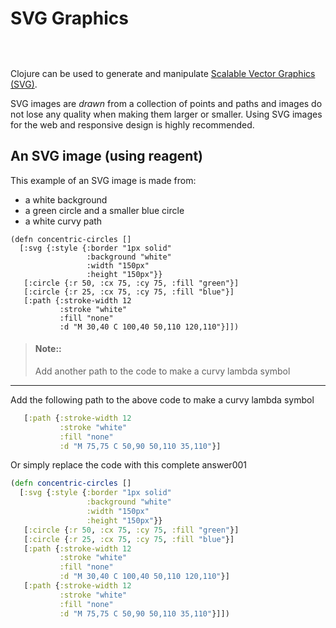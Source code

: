 # SVG Graphics

<!-- Hide the reagent include - too much information at this point
     This code doesnt seem to load without manually freshing the page
     Perhaps there is some interference from the Hiccup library  -->
<pre class="hidden">
  <code class="lang-eval-clojure" data-preamble="(require '[reagent.core :as r])">
  </code>
</pre>

Clojure can be used to generate and manipulate [Scalable Vector Graphics (SVG)](https://en.wikipedia.org/wiki/Scalable_Vector_Graphics).

SVG images are _drawn_ from a collection of points and paths and images do not lose any quality when making them larger or smaller.  Using SVG images for the web and responsive design is highly recommended.

## An SVG image (using reagent)

This example of an SVG image is made from:

* a white background
* a green circle and a smaller blue circle
* a white curvy path


```reagent
(defn concentric-circles []
  [:svg {:style {:border "1px solid"
                 :background "white"
                 :width "150px"
                 :height "150px"}}
   [:circle {:r 50, :cx 75, :cy 75, :fill "green"}]
   [:circle {:r 25, :cx 75, :cy 75, :fill "blue"}]
   [:path {:stroke-width 12
           :stroke "white"
           :fill "none"
           :d "M 30,40 C 100,40 50,110 120,110"}]])
```

> #### Note::
> Add another path to the code to make a curvy lambda symbol


<hr />

<!--sec data-title="Reveal answer..." data-id="answer001" data-collapse=true ces-->
Add the following path to the above code to make a curvy lambda symbol

```clojure
   [:path {:stroke-width 12
           :stroke "white"
           :fill "none"
           :d "M 75,75 C 50,90 50,110 35,110"}]
```

Or simply replace the code with this complete answer001

```clojure
(defn concentric-circles []
  [:svg {:style {:border "1px solid"
                 :background "white"
                 :width "150px"
                 :height "150px"}}
   [:circle {:r 50, :cx 75, :cy 75, :fill "green"}]
   [:circle {:r 25, :cx 75, :cy 75, :fill "blue"}]
   [:path {:stroke-width 12
           :stroke "white"
           :fill "none"
           :d "M 30,40 C 100,40 50,110 120,110"}]
   [:path {:stroke-width 12
           :stroke "white"
           :fill "none"
           :d "M 75,75 C 50,90 50,110 35,110"}]])
```


<!--endsec-->
